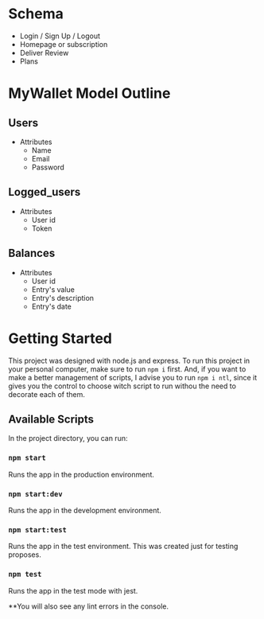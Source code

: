 # Schema

- Login / Sign Up / Logout
- Homepage or subscription
- Deliver Review
- Plans

# MyWallet Model Outline

## Users

- Attributes
  - Name
  - Email
  - Password


## Logged_users

- Attributes
  - User id
  - Token


## Balances

- Attributes
  - User id
  - Entry's value
  - Entry's description
  - Entry's date

# Getting Started

This project was designed with node.js and express. To run this project in your personal computer, make sure to run `npm i` first. And, if you want to make a better management of scripts, I advise you to run `npm i ntl`, since it gives you the control to choose witch script to run withou the need to decorate each of them.

## Available Scripts

In the project directory, you can run:

### `npm start`

Runs the app in the production environment.

### `npm start:dev`

Runs the app in the development environment.

### `npm start:test`

Runs the app in the test environment. This was created just for testing proposes.

### `npm test`

Runs the app in the test mode with jest.

**You will also see any lint errors in the console.
